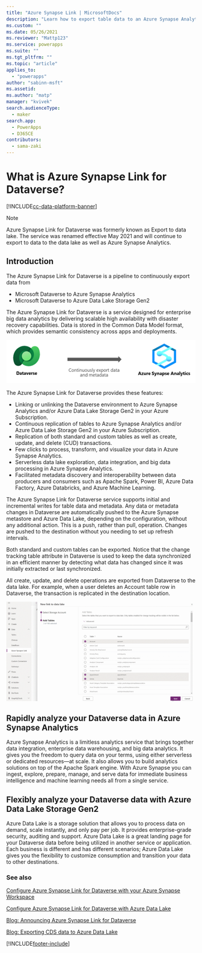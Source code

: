 ```yaml
---
title: "Azure Synapse Link | MicrosoftDocs"
description: "Learn how to export table data to an Azure Synapse Analytics and Azure Data Lake in Power Apps"
ms.custom: ""
ms.date: 05/26/2021
ms.reviewer: "Mattp123"
ms.service: powerapps
ms.suite: ""
ms.tgt_pltfrm: ""
ms.topic: "article"
applies_to: 
  - "powerapps"
author: "sabinn-msft"
ms.assetid: 
ms.author: "matp"
manager: "kvivek"
search.audienceType: 
  - maker
search.app: 
  - PowerApps
  - D365CE
contributors:
  - sama-zaki
---
```


# What is Azure Synapse Link for Dataverse?

[!INCLUDE[cc-data-platform-banner](../../includes/cc-data-platform-banner.md)]

> [!NOTE]
> Azure Synapse Link for Dataverse was formerly known as Export to data lake. The service was renamed effective May 2021 and will continue to export to data to the data lake as well as Azure Synapse Analytics.

## Introduction

The Azure Synapse Link for Dataverse is a pipeline to continuously export data from

- Microsoft Dataverse to Azure Synapse Analytics
- Microsoft Dataverse to Azure Data Lake Storage Gen2

The Azure Synapse Link for Dataverse is a service designed for enterprise big data analytics by delivering scalable high availability with disaster recovery capabilities. Data is stored in the Common Data Model format, which provides semantic consistency across apps and deployments.

![Azure Synapse Link overview](media/azure-synapse-link-overview.png "Azure Synapse Link overview")

The Azure Synapse Link for Dataverse provides these features:

- Linking or unlinking the Dataverse environment to Azure Synapse Analytics and/or Azure Data Lake Storage Gen2 in your Azure Subscription.
- Continuous replication of tables to Azure Synapse Analytics and/or Azure Data Lake Storage Gen2 in your Azure Subscription.
- Replication of both standard and custom tables as well as create, update, and delete (CUD) transactions.
- Few clicks to process, transform, and visualize your data in Azure Synapse Analytics.
- Serverless data lake exploration, data integration, and big data processing in Azure Synapse Analytics.
- Facilitated metadata discovery and interoperability between data producers and consumers such as Apache Spark, Power BI, Azure Data Factory, Azure Databricks, and Azure Machine Learning.

The Azure Synapse Link for Dataverse service supports initial and incremental writes for table data and metadata. Any data or metadata changes in Dataverse are automatically pushed to the Azure Synapse metastore and Azure Data Lake, depending on the configuration, without any additional action. This is a push, rather than pull, operation. Changes are pushed to the destination without you needing to set up refresh intervals.

Both standard and custom tables can be exported. Notice that the change tracking table attribute in Dataverse is used to keep the data synchronized in an efficient manner by detecting what data has changed since it was initially extracted or last synchronized.

All create, update, and delete operations are exported from Dataverse to the data lake. For example, when a user deletes an Account table row in Dataverse, the transaction is replicated in the destination location.

![Azure Synapse Link GIF](media/azure-synapse-link-gif.gif "Azure Synapse Link GIF")

## Rapidly analyze your Dataverse data in Azure Synapse Analytics

Azure Synapse Analytics is a limitless analytics service that brings together data integration, enterprise data warehousing, and big data analytics. It gives you the freedom to query data on your terms, using either serverless or dedicated resources—at scale. It also allows you to build analytics solutions on top of the Apache Spark engine. With Azure Synapse you can ingest, explore, prepare, manage, and serve data for immediate business intelligence and machine learning needs all from a single service.

## Flexibly analyze your Dataverse data with Azure Data Lake Storage Gen2

Azure Data Lake is a storage solution that allows you to process data on demand, scale instantly, and only pay per job. It provides enterprise-grade security, auditing and support. Azure Data Lake is a great landing page for your Dataverse data before being utilized in another service or application. Each business is different and has different scenarios; Azure Data Lake gives you the flexibility to customize consumption and transition your data to other destinations.

### See also

[Configure Azure Synapse Link for Dataverse with your Azure Synapse Workspace](./azure-synapse-link-synapse.md)

[Configure Azure Synapse Link for Dataverse with Azure Data Lake](./azure-synapse-link-data-lake.md)

[Blog: Announcing Azure Synapse Link for Dataverse](https://aka.ms/synapse-dataverse)

[Blog: Exporting CDS data to Azure Data Lake](https://powerapps.microsoft.com/blog/exporting-cds-data-to-azure-data-lake-preview/)

[!INCLUDE[footer-include](../../includes/footer-banner.md)]
